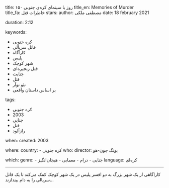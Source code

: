 
title: ۱۵۰ روز با سینمای کره‌ی جنوبی 
title_en: Memories of Murder  
title_fa: خاطرات قتل 
stars: 
author: مصطفی ملکی
date: 18 february 2021

duration: 2:12

keywords:
  - کره جنوبی
  - قاتل سریالی
  - کارآگاه
  - پلیس
  - شهر کوچک
  - قتل زنجیره‌ای
  - جنایت
  - قتل
  - نئو نوآر
  - بر اساس داستان واقعی
  
tags:
  - کره جنوبی
  - 2003
  - جنایی
  - قتل
  - رازآلود

when:
  created: 2003

where:
  country: 
    - کره جنوبی 
who:
  director: بونگ جون-هو

which:
  genre:
    - جنایی
    - درام
    - معمایی
    - هیجان‌انگیز
  language: کره‌ای

---

کاراگاهی از یک شهر بزرگ به دو افسر پلیس در یک شهر کوچک کمک می‌کند تا یک قاتل سریالی را به دام بیندازند...
